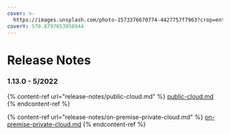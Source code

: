 ```yaml
---
cover: >-
  https://images.unsplash.com/photo-1573376670774-4427757f7963?crop=entropy&cs=srgb&fm=jpg&ixid=MnwxOTcwMjR8MHwxfHNlYXJjaHw5fHxkZWxpdmVyeSUyMGJveHxlbnwwfHx8fDE2MzgxODE1MzQ&ixlib=rb-1.2.1&q=85
coverY: 570.8797653958944
---
```


# Release Notes

### 1.13.0 - 5/2022



{% content-ref url="release-notes/public-cloud.md" %}
[public-cloud.md](release-notes/public-cloud.md)
{% endcontent-ref %}

{% content-ref url="release-notes/on-premise-private-cloud.md" %}
[on-premise-private-cloud.md](release-notes/on-premise-private-cloud.md)
{% endcontent-ref %}
